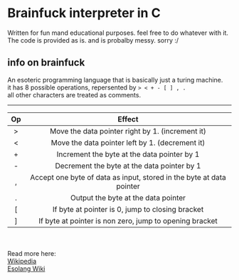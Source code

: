 # Brainfuck interpreter in C

Written for fun mand educational purposes. feel free to do whatever with it.
<br>
The code is provided as is. and is probalby messy. sorry :/

## info on brainfuck
An esoteric programming language that is basically just a turing machine.<br>
it has 8 possible operations, repersented by `> < + - [ ] , .`<br>
all other characters are treated as comments.
<br>
<hr>

| Op | Effect                                                               |
|:---:|:--------------------------------------------------------------------:|
| >  | Move the data pointer right by 1. (increment it)                     |
| <  | Move the data pointer left by 1. (decrement it)                      |
| +  | Increment the byte at the data pointer by 1                          |
| -  | Decrement the byte at the data pointer by 1                          |
| ,  | Accept one byte of data as input, stored in the byte at data pointer |
| .  | Output the byte at the data pointer                                  |
| [  | If byte at pointer is 0, jump to closing bracket                     |
| ]  | If byte at pointer is non zero, jump to opening bracket              |

<br><br>
Read more here:<br>
[Wikipedia](https://en.wikipedia.org/wiki/Brainfuck)<br>
[Esolang Wiki](https://esolangs.org/wiki/Brainfuck)